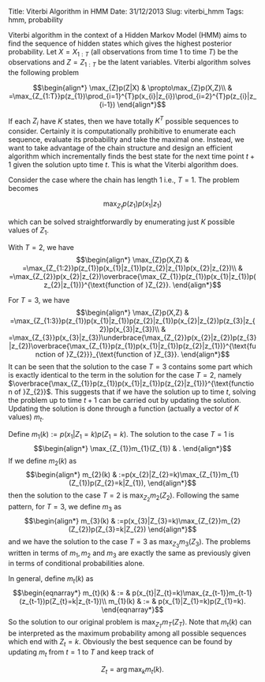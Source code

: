 Title: Viterbi Algorithm in HMM
Date: 31/12/2013
Slug: viterbi_hmm
Tags: hmm, probability


Viterbi algorithm in the context of a Hidden Markov Model (HMM) aims
to find the sequence of hidden states which gives the highest posterior
probability. Let $X=X_{1:T}$ (all observations from time 1 to time
$T$) be the observations and $Z=Z_{1:T}$ be the latent variables.
Viterbi algorithm solves the following problem

$$\begin{align*}
\max_{Z}p(Z|X) & \propto\max_{Z}p(X,Z)\\
 & =\max_{Z_{1:T}}p(z_{1})\prod_{i=1}^{T}p(x_{i}|z_{i})\prod_{i=2}^{T}p(z_{i}|z_{i-1})
\end{align*}$$

If each $Z_{i}$ have $K$ states, then we have totally $K^{T}$ possible
sequences to consider. Certainly it is computationally prohibitive
to enumerate each sequence, evaluate its probability and take the
maximal one. Instead, we want to take advantage of the chain structure
and design an efficient algorithm which incrementally finds the best
state for the next time point $t+1$ given the solution upto time
$t$. This is what the Viterbi algorithm does.

Consider the case where the chain has length 1 i.e., $T=1$. The problem
becomes


$$\max_{Z_{1}}p(z_{1})p(x_{1}|z_{1})$$

which can be solved straightforwardly by enumerating just $K$ possible
values of $Z_{1}$. 

With $T=2$, we have
$$\begin{align*}
\max_{Z}p(X,Z) & =\max_{Z_{1:2}}p(z_{1})p(x_{1}|z_{1})p(z_{2}|z_{1})p(x_{2}|z_{2})\\
 & =\max_{Z_{2}}p(x_{2}|z_{2})\overbrace{\max_{Z_{1}}p(z_{1})p(x_{1}|z_{1})p(z_{2}|z_{1})}^{\text{function of }Z_{2}}.
\end{align*}$$


For $T=3$, we have
$$\begin{align*}
\max_{Z}p(X,Z) & =\max_{Z_{1:3}}p(z_{1})p(x_{1}|z_{1})p(z_{2}|z_{1})p(x_{2}|z_{2})p(z_{3}|z_{2})p(x_{3}|z_{3})\\
 & =\max_{Z_{3}}p(x_{3}|z_{3})\underbrace{\max_{Z_{2}}p(x_{2}|z_{2})p(z_{3}|z_{2})\overbrace{\max_{Z_{1}}p(z_{1})p(x_{1}|z_{1})p(z_{2}|z_{1})}^{\text{function of }Z_{2}}}_{\text{function of }Z_{3}}.
\end{align*}$$
It can be seen that the solution to the case $T=3$ contains some
part which is exactly identical to the term in the solution for the
case $T=2$, namely $\overbrace{\max_{Z_{1}}p(z_{1})p(x_{1}|z_{1})p(z_{2}|z_{1})}^{\text{function of }Z_{2}}$.
This suggests that if we have the solution up to time $t$, solving
the problem up to time $t+1$ can be carried out by updating the solution.
Updating the solution is done through a function (actually a vector
of $K$ values) $m_{t}$. 

Define $m_{1}(k):=p(x_{1}|Z_{1}=k)p(Z_{1}=k)$. The solution to the
case $T=1$ is
$$\begin{align*}
\max_{Z_{1}}m_{1}(Z_{1}) & .
\end{align*}$$
If we define $m_{2}(k)$ as 
$$\begin{align*}
m_{2}(k) & :=p(x_{2}|Z_{2}=k)\max_{Z_{1}}m_{1}(Z_{1})p(Z_{2}=k|Z_{1}),
\end{align*}$$
then the solution to the case $T=2$ is $\max_{Z_{2}}m_{2}(Z_{2}).$
Following the same pattern, for $T=3$, we define $m_{3}$ as
$$\begin{align*}
m_{3}(k) & :=p(x_{3}|Z_{3}=k)\max_{Z_{2}}m_{2}(Z_{2})p(Z_{3}=k|Z_{2})
\end{align*}$$
and we have the solution to the case $T=3$ as $\max_{Z_{3}}m_{3}(Z_{3})$.
The problems written in terms of $m_{1},m_{2}$ and $m_{3}$ are exactly
the same as previously given in terms of conditional probabilities
alone.

In general, define $m_{t}(k)$ as 
$$\begin{eqnarray*}
m_{t}(k) & := & p(x_{t}|Z_{t}=k)\max_{z_{t-1}}m_{t-1}(z_{t-1})p(Z_{t}=k|z_{t-1})\\
m_{1}(k) & := & p(x_{1}|Z_{1}=k)p(Z_{1}=k).
\end{eqnarray*}$$
So the solution to our original problem is $\max_{Z_{T}}m_{T}(Z_{T})$.
Note that $m_{t}(k)$ can be interpreted as the maximum probability
among all possible sequences which end with $Z_{t}=k$. Obviously
the best sequence can be found by updating $m_{t}$ from $t=1$ to
$T$ and keep track of 


$$Z_{t}=\arg\max_{k}m_{t}(k).$$
